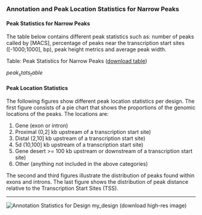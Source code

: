 ### Annotation and Peak Location Statistics for Narrow Peaks

#### Peak Statistics for Narrow Peaks

The table below contains different peak statistics such as: number of peaks called by [MACS], percentage of peaks near the transcription start sites ([-1000;1000], bp), peak height metrics and average peak width.

Table: Peak Statistics for Narrow Peaks ([download table](peak_stats.csv))

$peak_stats_table$


#### Peak Location Statistics

The following figures show different peak location statistics per design. The first figure consists of a pie chart that shows the proportions of the genomic locations of the peaks. The locations are:

1. Gene (exon or intron)
2. Proximal (0,2] kb upstream of a transcription start site)
3. Distal (2,10] kb upstream of a transcription start site)
4. 5d (10,100] kb upstream of a transcription start site)
5. Gene desert >= 100 kb upstream or downstream of a transcription start site)
6. Other (anything not included in the above categories)

The second and third figures illustrate the distribution of peaks found within exons and introns. The last figure shows the distribution of peak distance relative to the Transcription Start Sites (TSS).

----

![Annotation Statistics for Design my_design ([download high-res image](my_design_Misc_Graphs.pdf))](my_design_Misc_Graphs.png)
